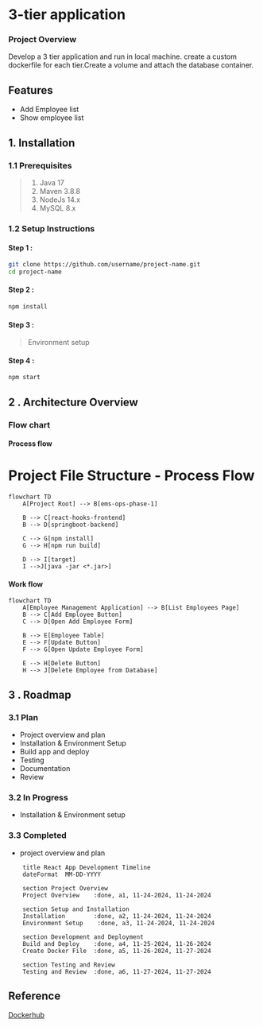 # 3-tier application
### Project Overview
Develop a 3 tier application and run in local machine. create a custom dockerfile for each tier.Create a volume and attach the database container.
## Features
* Add Employee list
* Show employee list
## 1. Installation 
### 1.1  Prerequisites
> 1. Java 17
> 2. Maven 3.8.8
> 3. NodeJs 14.x
> 4. MySQL 8.x
### 1.2 Setup Instructions
#### Step 1 : 
```bash
git clone https://github.com/username/project-name.git
cd project-name
```
#### Step 2 :
```bash
npm install
```
#### Step 3 :
> Environment setup
#### Step 4 :
```bash
npm start
```
## 2 . Architecture Overview
### Flow chart
#### Process flow
# Project File Structure - Process Flow

```mermaid
flowchart TD
    A[Project Root] --> B[ems-ops-phase-1]
    
    B --> C[react-hooks-frontend]
    B --> D[springboot-backend]

    C --> G[npm install]
    G --> H[npm run build]

    D --> I[target]
    I -->J[java -jar <*.jar>]
```

#### Work flow
```mermaid
flowchart TD
    A[Employee Management Application] --> B[List Employees Page]
    B --> C[Add Employee Button]
    C --> D[Open Add Employee Form]

    B --> E[Employee Table]
    E --> F[Update Button]
    F --> G[Open Update Employee Form]

    E --> H[Delete Button]
    H --> J[Delete Employee from Database]
```
## 3 . Roadmap
### 3.1 Plan
* Project overview and plan
* Installation & Environment Setup
* Build app and deploy
* Testing
* Documentation
* Review
### 3.2 In Progress
* Installation & Environment setup
### 3.3 Completed
* project overview and plan
```gantt
    title React App Development Timeline
    dateFormat  MM-DD-YYYY
    
    section Project Overview
    Project Overview    :done, a1, 11-24-2024, 11-24-2024
    
    section Setup and Installation
    Installation        :done, a2, 11-24-2024, 11-24-2024
    Environment Setup    :done, a3, 11-24-2024, 11-24-2024
    
    section Development and Deployment
    Build and Deploy    :done, a4, 11-25-2024, 11-26-2024
    Create Docker File  :done, a5, 11-26-2024, 11-27-2024
    
    section Testing and Review
    Testing and Review  :done, a6, 11-27-2024, 11-27-2024

```
## Reference
[Dockerhub](https://hub.docker.com/)

